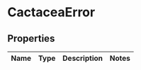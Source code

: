
# CactaceaError

## Properties
Name | Type | Description | Notes
------------ | ------------- | ------------- | -------------



